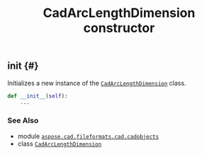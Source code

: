 ﻿---
title: CadArcLengthDimension constructor
second_title: Aspose.CAD for Python via .NET API References
description: 
type: docs
weight: 10
url: /python-net/aspose.cad.fileformats.cad.cadobjects/cadarclengthdimension/__init__/
is_root: false
---

## __init__ {#}

Initializes a new instance of the [`CadArcLengthDimension`](/cad/python-net/aspose.cad.fileformats.cad.cadobjects/cadarclengthdimension) class.



```python
def __init__(self):
    ...
```





### See Also
* module [`aspose.cad.fileformats.cad.cadobjects`](../../)
* class [`CadArcLengthDimension`](/cad/python-net/aspose.cad.fileformats.cad.cadobjects/cadarclengthdimension)
